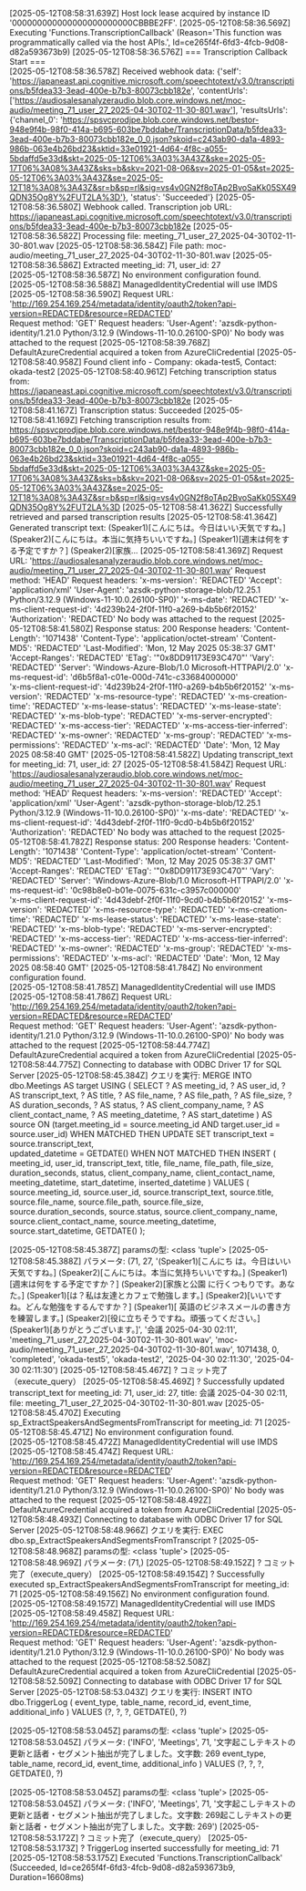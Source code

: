 [2025-05-12T08:58:31.639Z] Host lock lease acquired by instance ID '000000000000000000000000CBBBE2FF'.
[2025-05-12T08:58:36.569Z] Executing 'Functions.TranscriptionCallback' (Reason='This function was programmatically called via the host APIs.', Id=ce265f4f-6fd3-4fcb-9d08-d82a593673b9)
[2025-05-12T08:58:36.576Z] === Transcription Callback Start ===      
[2025-05-12T08:58:36.578Z] Received webhook data: {'self': 'https://japaneast.api.cognitive.microsoft.com/speechtotext/v3.0/transcriptions/b5fdea33-3ead-400e-b7b3-80073cbb182e', 'contentUrls': ['https://audiosalesanalyzeraudio.blob.core.windows.net/moc-audio/meeting_71_user_27_2025-04-30T02-11-30-801.wav'], 'resultsUrls': {'channel_0': 'https://spsvcprodjpe.blob.core.windows.net/bestor-948e9f4b-98f0-414a-b695-603be7bddabe/TranscriptionData/b5fdea33-3ead-400e-b7b3-80073cbb182e_0_0.json?skoid=c243ab90-da1a-4893-986b-063e4b26bd23&sktid=33e01921-4d64-4f8c-a055-5bdaffd5e33d&skt=2025-05-12T06%3A03%3A43Z&ske=2025-05-17T06%3A08%3A43Z&sks=b&skv=2021-08-06&sv=2025-01-05&st=2025-05-12T06%3A03%3A43Z&se=2025-05-12T18%3A08%3A43Z&sr=b&sp=rl&sig=vs4v0GN2f8oTAp2BvoSaKk05SX49QDN35Og8Y%2FUT2LA%3D'}, 'status': 'Succeeded'}
[2025-05-12T08:58:36.580Z] Webhook called. Transcription job URL: https://japaneast.api.cognitive.microsoft.com/speechtotext/v3.0/transcriptions/b5fdea33-3ead-400e-b7b3-80073cbb182e
[2025-05-12T08:58:36.582Z] Processing file: meeting_71_user_27_2025-04-30T02-11-30-801.wav
[2025-05-12T08:58:36.584Z] File path: moc-audio/meeting_71_user_27_2025-04-30T02-11-30-801.wav
[2025-05-12T08:58:36.586Z] Extracted meeting_id: 71, user_id: 27     
[2025-05-12T08:58:36.587Z] No environment configuration found.       
[2025-05-12T08:58:36.588Z] ManagedIdentityCredential will use IMDS   
[2025-05-12T08:58:36.590Z] Request URL: 'http://169.254.169.254/metadata/identity/oauth2/token?api-version=REDACTED&resource=REDACTED'    
Request method: 'GET'
Request headers:
    'User-Agent': 'azsdk-python-identity/1.21.0 Python/3.12.9 (Windows-11-10.0.26100-SP0)'
No body was attached to the request
[2025-05-12T08:58:39.768Z] DefaultAzureCredential acquired a token from AzureCliCredential
[2025-05-12T08:58:40.958Z] Found client info - Company: okada-test5, Contact: okada-test2
[2025-05-12T08:58:40.961Z] Fetching transcription status from: https://japaneast.api.cognitive.microsoft.com/speechtotext/v3.0/transcriptions/b5fdea33-3ead-400e-b7b3-80073cbb182e
[2025-05-12T08:58:41.167Z] Transcription status: Succeeded
[2025-05-12T08:58:41.169Z] Fetching transcription results from: https://spsvcprodjpe.blob.core.windows.net/bestor-948e9f4b-98f0-414a-b695-603be7bddabe/TranscriptionData/b5fdea33-3ead-400e-b7b3-80073cbb182e_0_0.json?skoid=c243ab90-da1a-4893-986b-063e4b26bd23&sktid=33e01921-4d64-4f8c-a055-5bdaffd5e33d&skt=2025-05-12T06%3A03%3A43Z&ske=2025-05-17T06%3A08%3A43Z&sks=b&skv=2021-08-06&sv=2025-01-05&st=2025-05-12T06%3A03%3A43Z&se=2025-05-12T18%3A08%3A43Z&sr=b&sp=rl&sig=vs4v0GN2f8oTAp2BvoSaKk05SX49QDN35Og8Y%2FUT2LA%3D
[2025-05-12T08:58:41.362Z] Successfully retrieved and parsed transcription results
[2025-05-12T08:58:41.364Z] Generated transcript text: (Speaker1)[こんにちは。今日はいい天気ですね。] (Speaker2)[こんにちは。本当に気持ちいいですね。] (Speaker1)[週末は何をする予定ですか？] (Speaker2)[家族...
[2025-05-12T08:58:41.369Z] Request URL: 'https://audiosalesanalyzeraudio.blob.core.windows.net/moc-audio/meeting_71_user_27_2025-04-30T02-11-30-801.wav'
Request method: 'HEAD'
Request headers:
    'x-ms-version': 'REDACTED'
    'Accept': 'application/xml'
    'User-Agent': 'azsdk-python-storage-blob/12.25.1 Python/3.12.9 (Windows-11-10.0.26100-SP0)'
    'x-ms-date': 'REDACTED'
    'x-ms-client-request-id': '4d239b24-2f0f-11f0-a269-b4b5b6f20152' 
    'Authorization': 'REDACTED'
No body was attached to the request
[2025-05-12T08:58:41.580Z] Response status: 200
Response headers:
    'Content-Length': '1071438'
    'Content-Type': 'application/octet-stream'
    'Content-MD5': 'REDACTED'
    'Last-Modified': 'Mon, 12 May 2025 05:38:37 GMT'
    'Accept-Ranges': 'REDACTED'
    'ETag': '"0x8DD91173E93C470"'
    'Vary': 'REDACTED'
    'Server': 'Windows-Azure-Blob/1.0 Microsoft-HTTPAPI/2.0'
    'x-ms-request-id': 'd6b5f8a1-c01e-000d-741c-c33684000000'        
    'x-ms-client-request-id': '4d239b24-2f0f-11f0-a269-b4b5b6f20152' 
    'x-ms-version': 'REDACTED'
    'x-ms-resource-type': 'REDACTED'
    'x-ms-creation-time': 'REDACTED'
    'x-ms-lease-status': 'REDACTED'
    'x-ms-lease-state': 'REDACTED'
    'x-ms-blob-type': 'REDACTED'
    'x-ms-server-encrypted': 'REDACTED'
    'x-ms-access-tier': 'REDACTED'
    'x-ms-access-tier-inferred': 'REDACTED'
    'x-ms-owner': 'REDACTED'
    'x-ms-group': 'REDACTED'
    'x-ms-permissions': 'REDACTED'
    'x-ms-acl': 'REDACTED'
    'Date': 'Mon, 12 May 2025 08:58:40 GMT'
[2025-05-12T08:58:41.582Z] Updating transcript_text for meeting_id: 71, user_id: 27
[2025-05-12T08:58:41.584Z] Request URL: 'https://audiosalesanalyzeraudio.blob.core.windows.net/moc-audio/meeting_71_user_27_2025-04-30T02-11-30-801.wav'
Request method: 'HEAD'
Request headers:
    'x-ms-version': 'REDACTED'
    'Accept': 'application/xml'
    'User-Agent': 'azsdk-python-storage-blob/12.25.1 Python/3.12.9 (Windows-11-10.0.26100-SP0)'
    'x-ms-date': 'REDACTED'
    'x-ms-client-request-id': '4d43debf-2f0f-11f0-9cd0-b4b5b6f20152' 
    'Authorization': 'REDACTED'
No body was attached to the request
[2025-05-12T08:58:41.782Z] Response status: 200
Response headers:
    'Content-Length': '1071438'
    'Content-Type': 'application/octet-stream'
    'Content-MD5': 'REDACTED'
    'Last-Modified': 'Mon, 12 May 2025 05:38:37 GMT'
    'Accept-Ranges': 'REDACTED'
    'ETag': '"0x8DD91173E93C470"'
    'Vary': 'REDACTED'
    'Server': 'Windows-Azure-Blob/1.0 Microsoft-HTTPAPI/2.0'
    'x-ms-request-id': '0c98b8e0-b01e-0075-631c-c3957c000000'        
    'x-ms-client-request-id': '4d43debf-2f0f-11f0-9cd0-b4b5b6f20152' 
    'x-ms-version': 'REDACTED'
    'x-ms-resource-type': 'REDACTED'
    'x-ms-creation-time': 'REDACTED'
    'x-ms-lease-status': 'REDACTED'
    'x-ms-lease-state': 'REDACTED'
    'x-ms-blob-type': 'REDACTED'
    'x-ms-server-encrypted': 'REDACTED'
    'x-ms-access-tier': 'REDACTED'
    'x-ms-access-tier-inferred': 'REDACTED'
    'x-ms-owner': 'REDACTED'
    'x-ms-group': 'REDACTED'
    'x-ms-permissions': 'REDACTED'
    'x-ms-acl': 'REDACTED'
    'Date': 'Mon, 12 May 2025 08:58:40 GMT'
[2025-05-12T08:58:41.784Z] No environment configuration found.       
[2025-05-12T08:58:41.785Z] ManagedIdentityCredential will use IMDS   
[2025-05-12T08:58:41.786Z] Request URL: 'http://169.254.169.254/metadata/identity/oauth2/token?api-version=REDACTED&resource=REDACTED'    
Request method: 'GET'
Request headers:
    'User-Agent': 'azsdk-python-identity/1.21.0 Python/3.12.9 (Windows-11-10.0.26100-SP0)'
No body was attached to the request
[2025-05-12T08:58:44.774Z] DefaultAzureCredential acquired a token from AzureCliCredential
[2025-05-12T08:58:44.775Z] Connecting to database with ODBC Driver 17 for SQL Server
[2025-05-12T08:58:45.384Z] クエリを実行: 
            MERGE INTO dbo.Meetings AS target
            USING (
                SELECT
                    ? AS meeting_id,
                    ? AS user_id,
                    ? AS transcript_text,
                    ? AS title,
                    ? AS file_name,
                    ? AS file_path,
                    ? AS file_size,
                    ? AS duration_seconds,
                    ? AS status,
                    ? AS client_company_name,
                    ? AS client_contact_name,
                    ? AS meeting_datetime,
                    ? AS start_datetime
                ) AS source
            ON (target.meeting_id = source.meeting_id AND target.user_id = source.user_id)
            WHEN MATCHED THEN
                UPDATE SET
                    transcript_text = source.transcript_text,        
                    updated_datetime = GETDATE()
            WHEN NOT MATCHED THEN
                INSERT (
                    meeting_id,
                    user_id,
                    transcript_text,
                    title,
                    file_name,
                    file_path,
                    file_size,
                    duration_seconds,
                    status,
                    client_company_name,
                    client_contact_name,
                    meeting_datetime,
                    start_datetime,
                    inserted_datetime
                ) VALUES (
                    source.meeting_id,
                    source.user_id,
                    source.transcript_text,
                    source.title,
                    source.file_name,
                    source.file_path,
                    source.file_size,
                    source.duration_seconds,
                    source.status,
                    source.client_company_name,
                    source.client_contact_name,
                    source.meeting_datetime,
                    source.start_datetime,
                    GETDATE()
                );

[2025-05-12T08:58:45.387Z] paramsの型: <class 'tuple'>
[2025-05-12T08:58:45.388Z] パラメータ: (71, 27, '(Speaker1)[こんにち は。今日はいい天気ですね。] (Speaker2)[こんにちは。本当に気持ちいいですね。] (Speaker1)[週末は何をする予定ですか？] (Speaker2)[家族と公園 に行くつもりです。あなた。] (Speaker1)[は？私は友達とカフェで勉強します。] (Speaker2)[いいですね。どんな勉強をするんですか？] (Speaker1)[ 英語のビジネスメールの書き方を練習します。] (Speaker2)[役に立ちそうですね。頑張ってください。] (Speaker1)[ありがとうございます。]', '会議 2025-04-30 02:11', 'meeting_71_user_27_2025-04-30T02-11-30-801.wav', 'moc-audio/meeting_71_user_27_2025-04-30T02-11-30-801.wav', 1071438, 0, 'completed', 'okada-test5', 'okada-test2', '2025-04-30 02:11:30', '2025-04-30 02:11:30')
[2025-05-12T08:58:45.467Z] ? コミット完了（execute_query）
[2025-05-12T08:58:45.469Z] ? Successfully updated transcript_text for meeting_id: 71, user_id: 27, title: 会議 2025-04-30 02:11, file: meeting_71_user_27_2025-04-30T02-11-30-801.wav
[2025-05-12T08:58:45.470Z] Executing sp_ExtractSpeakersAndSegmentsFromTranscript for meeting_id: 71
[2025-05-12T08:58:45.471Z] No environment configuration found.       
[2025-05-12T08:58:45.472Z] ManagedIdentityCredential will use IMDS   
[2025-05-12T08:58:45.474Z] Request URL: 'http://169.254.169.254/metadata/identity/oauth2/token?api-version=REDACTED&resource=REDACTED'    
Request method: 'GET'
Request headers:
    'User-Agent': 'azsdk-python-identity/1.21.0 Python/3.12.9 (Windows-11-10.0.26100-SP0)'
No body was attached to the request
[2025-05-12T08:58:48.492Z] DefaultAzureCredential acquired a token from AzureCliCredential
[2025-05-12T08:58:48.493Z] Connecting to database with ODBC Driver 17 for SQL Server
[2025-05-12T08:58:48.966Z] クエリを実行: EXEC dbo.sp_ExtractSpeakersAndSegmentsFromTranscript ?
[2025-05-12T08:58:48.968Z] paramsの型: <class 'tuple'>
[2025-05-12T08:58:48.969Z] パラメータ: (71,)
[2025-05-12T08:58:49.152Z] ? コミット完了（execute_query）
[2025-05-12T08:58:49.154Z] ? Successfully executed sp_ExtractSpeakersAndSegmentsFromTranscript for meeting_id: 71
[2025-05-12T08:58:49.156Z] No environment configuration found.       
[2025-05-12T08:58:49.157Z] ManagedIdentityCredential will use IMDS   
[2025-05-12T08:58:49.458Z] Request URL: 'http://169.254.169.254/metadata/identity/oauth2/token?api-version=REDACTED&resource=REDACTED'    
Request method: 'GET'
Request headers:
    'User-Agent': 'azsdk-python-identity/1.21.0 Python/3.12.9 (Windows-11-10.0.26100-SP0)'
No body was attached to the request
[2025-05-12T08:58:52.508Z] DefaultAzureCredential acquired a token from AzureCliCredential
[2025-05-12T08:58:52.509Z] Connecting to database with ODBC Driver 17 for SQL Server
[2025-05-12T08:58:53.043Z] クエリを実行: 
            INSERT INTO dbo.TriggerLog (
                event_type, table_name, record_id, event_time, additional_info
            ) VALUES (?, ?, ?, GETDATE(), ?)

[2025-05-12T08:58:53.045Z] paramsの型: <class 'tuple'>
[2025-05-12T08:58:53.045Z] パラメータ: ('INFO', 'Meetings', 71, '文字起こしテキストの更新と話者・セグメント抽出が完了しました。文字数: 269                event_type, table_name, record_id, event_time, additional_info
            ) VALUES (?, ?, ?, GETDATE(), ?)

[2025-05-12T08:58:53.045Z] paramsの型: <class 'tuple'>
[2025-05-12T08:58:53.045Z] パラメータ: ('INFO', 'Meetings', 71, '文字起こしテキストの更新と話者・セグメント抽出が完了しました。文字数: 269起こしテキストの更新と話者・セグメント抽出が完了しました。文字数: 269')
[2025-05-12T08:58:53.172Z] ? コミット完了（execute_query）
[2025-05-12T08:58:53.173Z] ? TriggerLog inserted successfully for meeting_id: 71
[2025-05-12T08:58:53.175Z] Executed 'Functions.TranscriptionCallback' (Succeeded, Id=ce265f4f-6fd3-4fcb-9d08-d82a593673b9, Duration=16608ms)